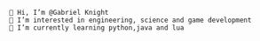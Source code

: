 
    👋 Hi, I’m @Gabriel Knight
    👀 I’m interested in engineering, science and game development
    🌱 I’m currently learning python,java and lua

  


